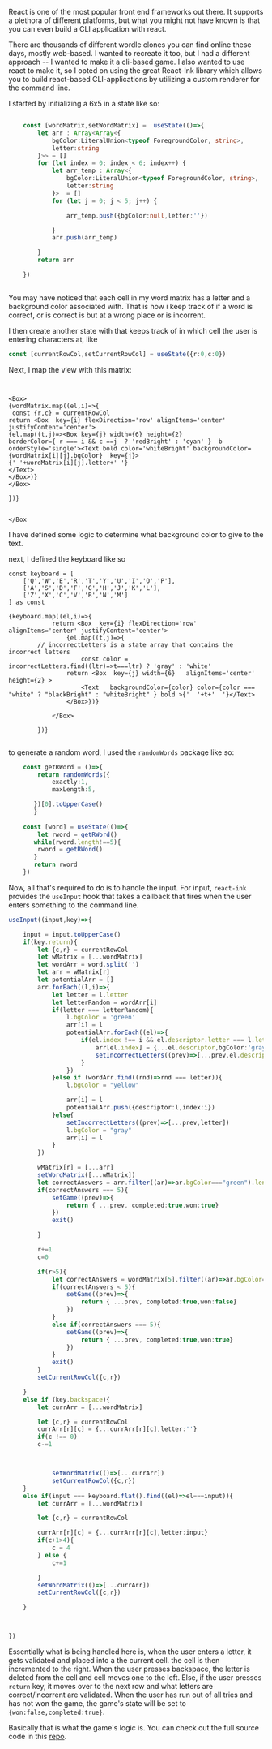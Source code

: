 [//]: <> (raw url: https://raw.githubusercontent.com/portableCoder/portableThoughts/main/blog/thought1.md)

React is one of the most popular front end frameworks out there. It supports a plethora of different platforms, but what you might not have known is that you 
can even build a CLI application with react.


There are thousands of different wordle clones you can find online these days, mostly web-based. I wanted to recreate it too, but I had a different approach -- I wanted to make it a cli-based game. I also wanted to use react to make it, so I opted on using the great React-Ink library which allows you to build react-based
CLI-applications by utilizing a custom renderer for the command line. 

I started by initializing a 6x5 in a state like so: 
```ts

	const [wordMatrix,setWordMatrix] =  useState(()=>{
		let arr : Array<Array<{
			bgColor:LiteralUnion<typeof ForegroundColor, string>,
			letter:string
		}>> = []
		for (let index = 0; index < 6; index++) {
			let arr_temp : Array<{
				bgColor:LiteralUnion<typeof ForegroundColor, string>,
				letter:string
			}>  = []
			for (let j = 0; j < 5; j++) {

				arr_temp.push({bgColor:null,letter:''})

			}
			arr.push(arr_temp)

		}
		return arr

	})
  
```
You may have noticed that each cell in my word matrix has a letter and a background color associated with. That is how i keep track of if a word is correct, or is correct 
is but at a wrong place or is incorrent.


I then create another state with that keeps track of in which cell the user is entering characters at, like
```ts
const [currentRowCol,setCurrentRowCol] = useState({r:0,c:0})
```
Next, I map the view with this matrix:
```tsx


<Box>
{wordMatrix.map((el,i)=>{
 const {r,c} = currentRowCol
return <Box  key={i} flexDirection='row' alignItems='center' justifyContent='center'>
{el.map((t,j)=><Box key={j} width={6} height={2}  
borderColor={ r === i && c ==j  ? 'redBright' : 'cyan' }  b
orderStyle='single'><Text bold color='whiteBright' backgroundColor={wordMatrix[i][j].bgColor}  key={j}>
{' '+wordMatrix[i][j].letter+' '}
</Text>
</Box>)}
</Box>

})}


</Box
```
I have defined some logic to determine what background color to give to the text.

next, I defined the keyboard like so 


```tsx
const keyboard = [
	['Q','W','E','R','T','Y','U','I','O','P'],
	['A','S','D','F','G','H','J','K','L'],
	['Z','X','C','V','B','N','M']
] as const

{keyboard.map((el,i)=>{
			return <Box  key={i} flexDirection='row' alignItems='center' justifyContent='center'>
				{el.map((t,j)=>{
        // incorrectLetters is a state array that contains the incorrect letters
					const color = incorrectLetters.find((ltr)=>t===ltr) ? 'gray' : 'white'
				return <Box  key={j} width={6}   alignItems='center'  height={2} >
					<Text   backgroundColor={color} color={color === "white" ? "blackBright" : "whiteBright" } bold >{'  '+t+'  '}</Text>
				</Box>})}

			</Box>

		})}


```

to generate a random word, I used the `randomWords` package like so:
```ts
	const getRWord = ()=>{
		return randomWords({
			exactly:1,
			maxLength:5,

	   })[0].toUpperCase()	
       }
       
	const [word] = useState(()=>{
		let rword = getRWord()
	   while(rword.length!==5){
		rword = getRWord()
	   }
	   return rword
	})
```
Now, all that's required to do is to handle the input. For input, `react-ink` provides the `useInput` hook that takes a callback that fires when the user enters something to the command line.

```ts
useInput((input,key)=>{

	input = input.toUpperCase()
	if(key.return){
		let {c,r} = currentRowCol
		let wMatrix = [...wordMatrix]
		let wordArr = word.split('')
		let arr = wMatrix[r]
		let potentialArr = []
		arr.forEach((l,i)=>{
			let letter = l.letter
			let letterRandom = wordArr[i]
			if(letter === letterRandom){
				l.bgColor = 'green'
				arr[i] = l
				potentialArr.forEach((el)=>{
					if(el.index !== i && el.descriptor.letter === l.letter){
						arr[el.index] = {...el.descriptor,bgColor:'gray'}
						setIncorrectLetters((prev)=>[...prev,el.descriptor.letter])
					}
				})
			}else if (wordArr.find((rnd)=>rnd === letter)){
				l.bgColor = "yellow"

				arr[i] = l
				potentialArr.push({descriptor:l,index:i})
			}else{
				setIncorrectLetters((prev)=>[...prev,letter])
				l.bgColor = "gray"
				arr[i] = l
			}
		})

		wMatrix[r] = [...arr]
		setWordMatrix([...wMatrix])
		let correctAnswers = arr.filter((ar)=>ar.bgColor==="green").length
		if(correctAnswers === 5){
			setGame((prev)=>{
				return { ...prev, completed:true,won:true}
			})
			exit()

		}

		r+=1
		c=0

		if(r>5){
			let correctAnswers = wordMatrix[5].filter((ar)=>ar.bgColor==="green").length
			if(correctAnswers < 5){
				setGame((prev)=>{
					return { ...prev, completed:true,won:false}
				})
			}
			else if(correctAnswers === 5){
				setGame((prev)=>{
					return { ...prev, completed:true,won:true}
				})
			}
			exit()
		}
		setCurrentRowCol({c,r})

	}
	else if (key.backspace){
		let currArr = [...wordMatrix]

		let {c,r} = currentRowCol
		currArr[r][c] = {...currArr[r][c],letter:''}
		if(c !== 0)
		c-=1



			setWordMatrix(()=>[...currArr])
			setCurrentRowCol({c,r})
	}
	else if(input === keyboard.flat().find((el)=>el===input)){
		let currArr = [...wordMatrix]

		let {c,r} = currentRowCol

		currArr[r][c] = {...currArr[r][c],letter:input}
		if(c+1>4){
			c = 4
		} else {
			c+=1

		}
		setWordMatrix(()=>[...currArr])
		setCurrentRowCol({c,r})

	}



})
```
Essentially what is being handled here is, when the user enters a letter, it gets validated and placed into a the current cell. the cell is then incremented to the right. When the user presses backspace, the letter is deleted from the cell and cell moves one to the left. Else, if the user presses `return` key, it moves over to the next row and what letters are correct/incorrent are validated. When the user has run out of all tries and has not won the game, the game's state will be set to `{won:false,completed:true}`. 

Basically that is what the game's logic is. You can check out the full source code in this [repo](https://github.com/portableCoder/Wordly). 



 
